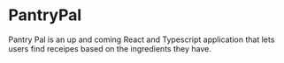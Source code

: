 # PantryPal


Pantry Pal is an up and coming React and Typescript application that lets users find receipes based on the ingredients they have.
